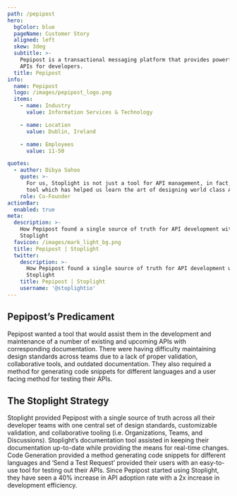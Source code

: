 ```yaml
---
path: /pepipost
hero:
  bgColor: blue
  pageName: Customer Story
  aligned: left
  skew: 3deg
  subtitle: >-
    Pepipost is a transactional messaging platform that provides powerful email
    APIs for developers.
  title: Pepipost
info:
  name: Pepipost
  logo: /images/pepipost_logo.png
  items:
    - name: Industry
      value: Information Services & Technology

    - name: Location
      value: Dublin, Ireland

    - name: Employees
      value: 11-50

quotes:
  - author: Dibya Sahoo
    quote: >-
      For us, Stoplight is not just a tool for API management, in fact, it’s a
      tool which has helped us learn the art of designing world class APIs.
    role: Co-Founder
actionBar:
  enabled: true
meta:
  description: >-
    How Pepipost found a single source of truth for API development with
    Stoplight
  favicon: /images/mark_light_bg.png
  title: Pepipost | Stoplight
  twitter:
    description: >-
      How Pepipost found a single source of truth for API development with
      Stoplight
    title: Pepipost | Stoplight
    username: '@stoplightio'
---
```


## Pepipost’s Predicament

Pepipost wanted a tool that would assist them in the development and maintenance of a number of existing and upcoming APIs with corresponding documentation. There were having difficulty maintaining design standards across teams due to a lack of proper validation, collaborative tools, and outdated documentation. They also required a method for generating code snippets for different languages and a user facing method for testing their APIs.

## The Stoplight Strategy

Stoplight provided Pepipost with a single source of truth across all their developer teams with one central set of design standards, customizable validation, and collaborative tooling (i.e. Organizations, Teams, and Discussions). Stoplight’s documentation tool assisted in keeping their documentation up-to-date while providing the means for real-time changes. Code Generation provided a method generating code snippets for different languages and ‘Send a Test Request’ provided their users with an easy-to-use tool for testing out their APIs. Since Pepipost started using Stoplight, they have seen a 40% increase in API adoption rate with a 2x increase in development efficiency.
